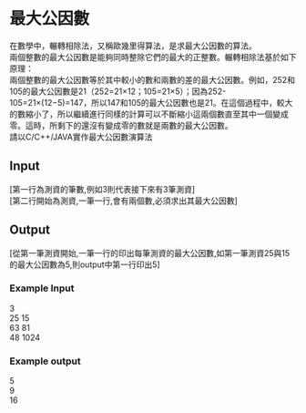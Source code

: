 # **最大公因數**
在數學中，輾轉相除法，又稱歐幾里得算法，是求最大公因數的算法。  
兩個整數的最大公因數是能夠同時整除它們的最大的正整數。輾轉相除法基於如下原理：  
兩個整數的最大公因數等於其中較小的數和兩數的差的最大公因數。例如，252和105的最大公因數是21（252=21×12；105=21×5）；因為252-105=21×(12−5)=147，所以147和105的最大公因數也是21。在這個過程中，較大的數縮小了，所以繼續進行同樣的計算可以不斷縮小這兩個數直至其中一個變成零。這時，所剩下的還沒有變成零的數就是兩數的最大公因數。  
請以C/C++/JAVA實作最大公因數演算法
## Input
[第一行為測資的筆數,例如3則代表接下來有3筆測資]  
[第二行開始為測資,一筆一行,會有兩個數,必須求出其最大公因數]  
## Output
[從第一筆測資開始,一筆一行的印出每筆測資的最大公因數,如第一筆測資25與15的最大公因數為5,則output中第一行印出5]
### Example Input
3  
25 15  
63 81  
48 1024
### Example output
5  
9  
16  